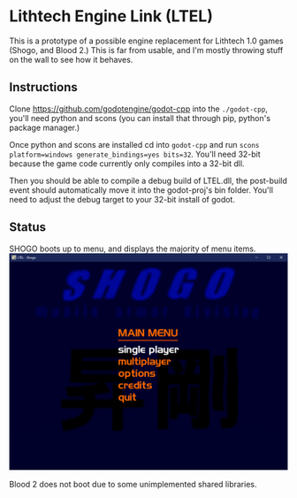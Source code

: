 # Lithtech Engine Link (LTEL)
This is a prototype of a possible engine replacement for Lithtech 1.0 games (Shogo, and Blood 2.) This is far from usable, and I'm mostly throwing stuff on the wall to see how it behaves.

## Instructions
Clone https://github.com/godotengine/godot-cpp into the `./godot-cpp`, you'll need python and scons (you can install that through pip, python's package manager.)

Once python and scons are installed cd into `godot-cpp` and run `scons platform=windows generate_bindings=yes bits=32`. You'll need 32-bit because the game code currently only compiles into a 32-bit dll.

Then you should be able to compile a debug build of LTEL.dll, the post-build event should automatically move it into the godot-proj's bin folder. You'll need to adjust the debug target to your 32-bit install of godot.

## Status

SHOGO boots up to menu, and displays the majority of menu items. 
![Screenshot of SHOGO](./Docs/shogo-ltel.png)

Blood 2 does not boot due to some unimplemented shared libraries.